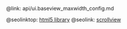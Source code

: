@link: api/ui.baseview_maxwidth_config.md

@seolinktop: [html5 library](https://webix.com)
@seolink: [scrollview](https://webix.com/widget/scrollview/)